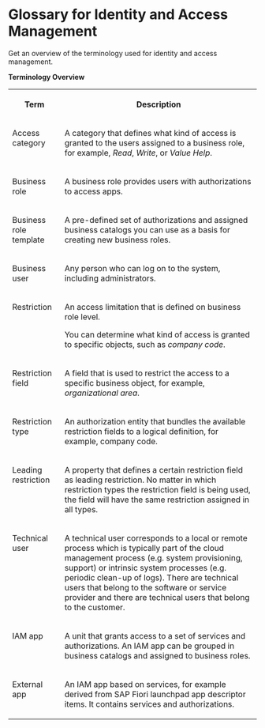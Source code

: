 <!-- loio84a11597c3b54d85af23577da7952298 -->

# Glossary for Identity and Access Management

Get an overview of the terminology used for identity and access management.



**Terminology Overview**


<table>
<tr>
<th valign="top">

Term

</th>
<th valign="top">

Description

</th>
</tr>
<tr>
<td valign="top">

Access category

</td>
<td valign="top">

A category that defines what kind of access is granted to the users assigned to a business role, for example, *Read*, *Write*, or *Value Help*.

</td>
</tr>
<tr>
<td valign="top">

Business role

</td>
<td valign="top">

A business role provides users with authorizations to access apps.

</td>
</tr>
<tr>
<td valign="top">

Business role template

</td>
<td valign="top">

A pre-defined set of authorizations and assigned business catalogs you can use as a basis for creating new business roles.

</td>
</tr>
<tr>
<td valign="top">

Business user

</td>
<td valign="top">

Any person who can log on to the system, including administrators.

</td>
</tr>
<tr>
<td valign="top">

Restriction

</td>
<td valign="top">

An access limitation that is defined on business role level.

You can determine what kind of access is granted to specific objects, such as *company code*.

</td>
</tr>
<tr>
<td valign="top">

Restriction field

</td>
<td valign="top">

A field that is used to restrict the access to a specific business object, for example, *organizational area*.

</td>
</tr>
<tr>
<td valign="top">

Restriction type

</td>
<td valign="top">

An authorization entity that bundles the available restriction fields to a logical definition, for example, company code.

</td>
</tr>
<tr>
<td valign="top">

Leading restriction

</td>
<td valign="top">

A property that defines a certain restriction field as leading restriction. No matter in which restriction types the restriction field is being used, the field will have the same restriction assigned in all types.

</td>
</tr>
<tr>
<td valign="top">

Technical user

</td>
<td valign="top">

A technical user corresponds to a local or remote process which is typically part of the cloud management process \(e.g. system provisioning, support\) or intrinsic system processes \(e.g. periodic clean-up of logs\). There are technical users that belong to the software or service provider and there are technical users that belong to the customer.

</td>
</tr>
<tr>
<td valign="top">

IAM app

</td>
<td valign="top">

A unit that grants access to a set of services and authorizations. An IAM app can be grouped in business catalogs and assigned to business roles.

</td>
</tr>
<tr>
<td valign="top">

External app

</td>
<td valign="top">

An IAM app based on services, for example derived from SAP Fiori launchpad app descriptor items. It contains services and authorizations.

</td>
</tr>
</table>

